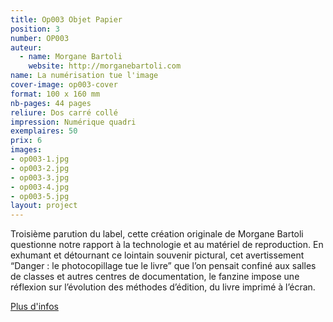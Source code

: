 ```yaml
---
title: Op003 Objet Papier
position: 3
number: OP003
auteur:
  - name: Morgane Bartoli
    website: http://morganebartoli.com
name: La numérisation tue l'image
cover-image: op003-cover
format: 100 x 160 mm
nb-pages: 44 pages
reliure: Dos carré collé
impression: Numérique quadri
exemplaires: 50
prix: 6
images:
- op003-1.jpg
- op003-2.jpg
- op003-3.jpg
- op003-4.jpg
- op003-5.jpg
layout: project
---
```


Troisième parution du label, cette création originale de Morgane Bartoli questionne notre rapport à la technologie et au matériel de reproduction. En exhumant et détournant ce lointain souvenir pictural, cet avertissement “Danger : le photocopillage tue le livre” que l’on pensait confiné aux salles de classes et autres centres de documentation, le fanzine impose une réflexion sur l’évolution des méthodes d’édition, du livre imprimé à l’écran.

[Plus d'infos](http://ppdo.fr/2017/05/14/objet-papier-trois.html)